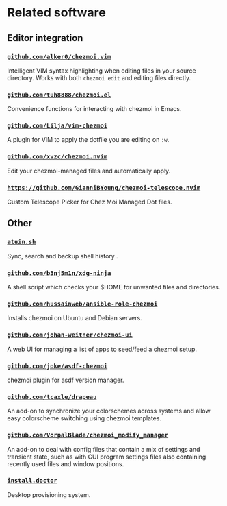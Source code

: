 # Related software

## Editor integration

### [`github.com/alker0/chezmoi.vim`](https://github.com/alker0/chezmoi.vim)

Intelligent VIM syntax highlighting when editing files in your source directory.
Works with both `chezmoi edit` and editing files directly.

### [`github.com/tuh8888/chezmoi.el`](https://github.com/tuh8888/chezmoi.el)

Convenience functions for interacting with chezmoi in Emacs.

### [`github.com/Lilja/vim-chezmoi`](https://github.com/Lilja/vim-chezmoi)

A plugin for VIM to apply the dotfile you are editing on `:w`.

### [`github.com/xvzc/chezmoi.nvim`](https://github.com/xvzc/chezmoi.nvim)

Edit your chezmoi-managed files and automatically apply.

### [`https://github.com/GianniBYoung/chezmoi-telescope.nvim`](https://github.com/GianniBYoung/chezmoi-telescope.nvim)

Custom Telescope Picker for Chez Moi Managed Dot files.

## Other

### [`atuin.sh`](https://atuin.sh/)

Sync, search and backup shell history .

### [`github.com/b3nj5m1n/xdg-ninja`](https://github.com/b3nj5m1n/xdg-ninja)

A shell script which checks your $HOME for unwanted files and directories.

### [`github.com/hussainweb/ansible-role-chezmoi`](https://github.com/hussainweb/ansible-role-chezmoi)

Installs chezmoi on Ubuntu and Debian servers.

### [`github.com/johan-weitner/chezmoi-ui`](https://github.com/johan-weitner/chezmoi-ui)

A web UI for managing a list of apps to seed/feed a chezmoi setup.

### [`github.com/joke/asdf-chezmoi`](https://github.com/joke/asdf-chezmoi)

chezmoi plugin for asdf version manager.

### [`github.com/tcaxle/drapeau`](https://github.com/tcaxle/drapeau)

An add-on to synchronize your colorschemes across systems and allow easy
colorscheme switching using chezmoi templates.

### [`github.com/VorpalBlade/chezmoi_modify_manager`](https://github.com/VorpalBlade/chezmoi_modify_manager)

An add-on to deal with config files that contain a mix of settings and
transient state, such as with GUI program settings files also containing
recently used files and window positions.

### [`install.doctor`](https://install.doctor)

Desktop provisioning system.
